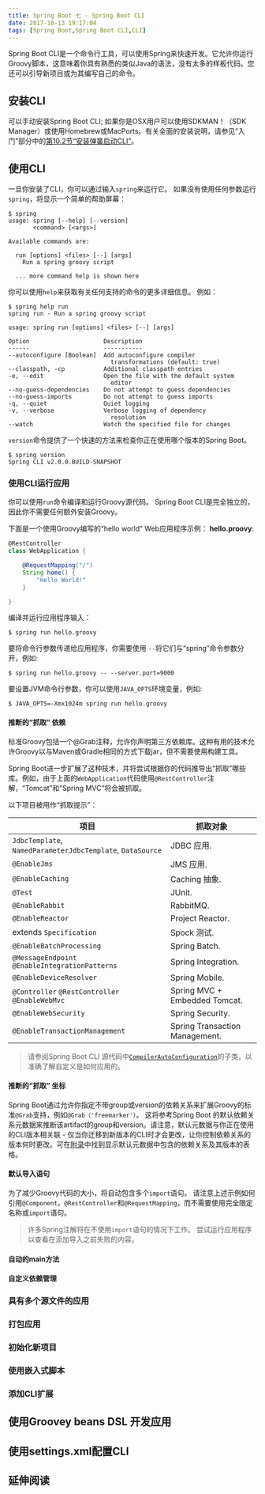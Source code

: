 ```yaml
---
title: Spring Boot 七 - Spring Boot CLI
date: 2017-10-13 19:17:04
tags: [Spring Boot,Spring Boot CLI,CLI]
---
```


Spring Boot CLI是一个命令行工具，可以使用Spring来快速开发。它允许你运行Groovy脚本，这意味着你具有熟悉的类似Java的语法，没有太多的样板代码。您还可以引导新项目或为其编写自己的命令。

## 安装CLI
可以手动安装Spring Boot CLI; 如果你是OSX用户可以使用SDKMAN！（SDK Manager）或使用Homebrew或MacPorts。有关全面的安装说明，请参见“入门”部分中的[第10.2节“安装弹簧启动CLI”](http://www.doczh.site/docs/spring-boot/spring-boot-docs/current/en/reference/htmlsingle/index.html#getting-started-installing-the-cli)。

## 使用CLI
一旦你安装了CLI，你可以通过输入`spring`来运行它。 如果没有使用任何参数运行`spring`，将显示一个简单的帮助屏幕：
```
$ spring
usage: spring [--help] [--version]
       <command> [<args>]

Available commands are:

  run [options] <files> [--] [args]
    Run a spring groovy script

  ... more command help is shown here
```
你可以使用`help`来获取有关任何支持的命令的更多详细信息。 例如：
```
$ spring help run
spring run - Run a spring groovy script

usage: spring run [options] <files> [--] [args]

Option                     Description
------                     -----------
--autoconfigure [Boolean]  Add autoconfigure compiler
                             transformations (default: true)
--classpath, -cp           Additional classpath entries
-e, --edit                 Open the file with the default system
                             editor
--no-guess-dependencies    Do not attempt to guess dependencies
--no-guess-imports         Do not attempt to guess imports
-q, --quiet                Quiet logging
-v, --verbose              Verbose logging of dependency
                             resolution
--watch                    Watch the specified file for changes
```
`version`命令提供了一个快速的方法来检查你正在使用哪个版本的Spring Boot。
```
$ spring version
Spring CLI v2.0.0.BUILD-SNAPSHOT
```
### 使用CLI运行应用
你可以使用`run`命令编译和运行Groovy源代码。 Spring Boot CLI是完全独立的，因此你不需要任何额外安装Groovy。

下面是一个使用Groovy编写的“hello world” Web应用程序示例：
**hello.proovy**:
```groovy
@RestController
class WebApplication {

    @RequestMapping("/")
    String home() {
        "Hello World!"
    }

}
```
编译并运行应用程序输入：
```
$ spring run hello.groovy
```
要将命令行参数传递给应用程序，你需要使用 `--`将它们与“spring”命令参数分开，例如:
```
$ spring run hello.groovy -- --server.port=9000
```
要设置JVM命令行参数，你可以使用`JAVA_OPTS`环境变量，例如:
```
$ JAVA_OPTS=-Xmx1024m spring run hello.groovy
```
#### 推断的“抓取” 依赖
标准Groovy包括一个@Grab注释，允许你声明第三方依赖库。这种有用的技术允许Groovy以与Maven或Gradle相同的方式下载jar，但不需要使用构建工具。

Spring Boot进一步扩展了这种技术，并将尝试根据你的代码推导出“抓取”哪些库。例如，由于上面的`WebApplication`代码使用`@RestController`注解，“Tomcat”和“Spring MVC”将会被抓取。

以下项目被用作“抓取提示”：

项目| 抓取对象
--|--
`JdbcTemplate`, `NamedParameterJdbcTemplate`, `DataSource` | JDBC 应用.
`@EnableJms`|JMS 应用.
`@EnableCaching`|Caching 抽象.
`@Test`|JUnit.
`@EnableRabbit`|RabbitMQ.
`@EnableReactor`|Project Reactor.
extends `Specification`|Spock 测试.
`@EnableBatchProcessing`|Spring Batch.
`@MessageEndpoint` `@EnableIntegrationPatterns`|Spring Integration.
`@EnableDeviceResolver`|Spring Mobile.
`@Controller` `@RestController` `@EnableWebMvc`|Spring MVC + Embedded Tomcat.
`@EnableWebSecurity`|Spring Security.
`@EnableTransactionManagement`|Spring Transaction Management.

> 请参阅Spring Boot CLI 源代码中[`CompilerAutoConfiguration`](https://github.com/spring-projects/spring-boot/tree/master/spring-boot-cli/src/main/java/org/springframework/boot/cli/compiler/CompilerAutoConfiguration.java)的子类，以准确了解自定义是如何应用的。

#### 推断的“抓取” 坐标
Spring Boot通过允许你指定不带group或version的依赖关系来扩展Groovy的标准`@Grab`支持，例如`@Grab（'freemarker'）`。 这将参考Spring Boot 的默认依赖关系元数据来推断该artifact的group和version。请注意，默认元数据与你正在使用的CLI版本相关联 - 仅当你迁移到新版本的CLI时才会更改，让你控制依赖关系的版本何时更改。可在[附录](http://www.doczh.site/docs/spring-boot/spring-boot-docs/current/en/reference/htmlsingle/index.html#appendix-dependency-versions)中找到显示默认元数据中包含的依赖关系及其版本的表格。

#### 默认导入语句
为了减少Groovy代码的大小，将自动包含多个`import`语句。 请注意上述示例如何引用`@Component`，`@RestController`和`@RequestMapping`，而不需要使用完全限定名称或`import`语句。

> 许多Spring注解将在不使用`import`语句的情况下工作。 尝试运行应用程序以查看在添加导入之前失败的内容。

#### 自动的main方法
#### 自定义依赖管理
### 具有多个源文件的应用
### 打包应用
### 初始化新项目
### 使用嵌入式脚本
### 添加CLI扩展
## 使用Groovey beans DSL 开发应用
## 使用settings.xml配置CLI
## 延伸阅读